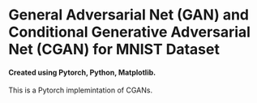 # General Adversarial Net (GAN) and Conditional Generative Adversarial Net (CGAN) for MNIST Dataset
#### Created using Pytorch, Python, Matplotlib.

This is a Pytorch implemintation of CGANs.
